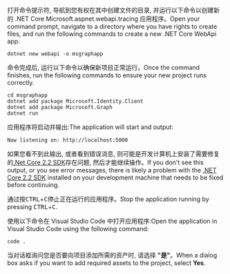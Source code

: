 <!-- markdownlint-disable MD002 MD041 -->

<span data-ttu-id="02c64-101">打开命令提示符, 导航到您有权在其中创建文件的目录, 并运行以下命令以创建新的 .NET Core Microsoft.aspnet.webapi.tracing 应用程序。</span><span class="sxs-lookup"><span data-stu-id="02c64-101">Open your command prompt, navigate to a directory where you have rights to create files, and run the following commands to create a new .NET Core WebApi app.</span></span>

```shell
dotnet new webapi -o msgraphapp
```

<span data-ttu-id="02c64-102">命令完成后, 运行以下命令以确保新项目正常运行。</span><span class="sxs-lookup"><span data-stu-id="02c64-102">Once the command finishes, run the following commands to ensure your new project runs correctly.</span></span>

```shell
cd msgraphapp
dotnet add package Microsoft.Identity.Client
dotnet add package Microsoft.Graph
dotnet run
```

<span data-ttu-id="02c64-103">应用程序将启动并输出:</span><span class="sxs-lookup"><span data-stu-id="02c64-103">The application will start and output:</span></span>

```shell
Now listening on: http://localhost:5000
```

<span data-ttu-id="02c64-104">如果您看不到此输出, 或者看到错误消息, 则可能是开发计算机上安装了需要修复的[.Net Core 2.2 SDK](https://dotnet.microsoft.com/download)存在问题, 然后才能继续操作。</span><span class="sxs-lookup"><span data-stu-id="02c64-104">If you don't see this output, or you see error messages, there is likely a problem with the [.NET Core 2.2 SDK](https://dotnet.microsoft.com/download) installed on your development machine that needs to be fixed before continuing.</span></span>

<span data-ttu-id="02c64-105">通过按<kbd>CTRL</kbd>+<kbd>C</kbd>停止正在运行的应用程序。</span><span class="sxs-lookup"><span data-stu-id="02c64-105">Stop the application running by pressing <kbd>CTRL</kbd>+<kbd>C</kbd>.</span></span>

<span data-ttu-id="02c64-106">使用以下命令在 Visual Studio Code 中打开应用程序:</span><span class="sxs-lookup"><span data-stu-id="02c64-106">Open the application in Visual Studio Code using the following command:</span></span>

```shell
code .
```

<span data-ttu-id="02c64-107">当对话框询问您是否要向项目添加所需的资产时, 请选择 **"是"**。</span><span class="sxs-lookup"><span data-stu-id="02c64-107">When a dialog box asks if you want to add required assets to the project, select **Yes**.</span></span>
